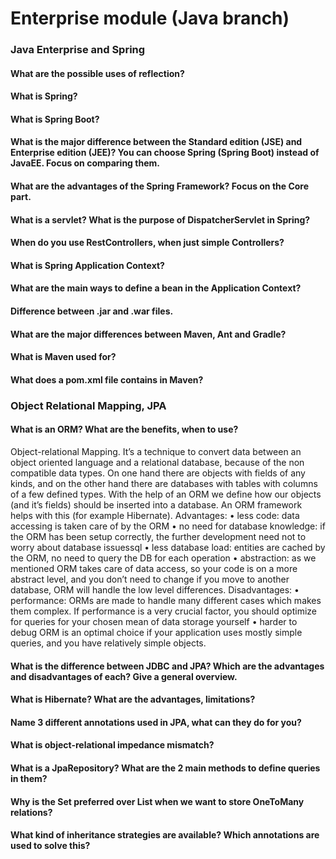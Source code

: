 # Enterprise module (Java branch)

### Java Enterprise and Spring

#### What are the possible uses of reflection?
#### What is Spring?
#### What is Spring Boot?
#### What is the major difference between the Standard edition (JSE) and Enterprise edition (JEE)? You can choose Spring (Spring Boot) instead of JavaEE. Focus on comparing them.
#### What are the advantages of the Spring Framework? Focus on the Core part.
#### What is a servlet? What is the purpose of DispatcherServlet in Spring?
#### When do you use RestControllers, when just simple Controllers?
#### What is Spring Application Context?
#### What are the main ways to define a bean in the Application Context?
#### Difference between .jar and .war files.
#### What are the major differences between Maven, Ant and Gradle?
#### What is Maven used for?
#### What does a pom.xml file contains in Maven?

### Object Relational Mapping, JPA

#### What is an ORM? What are the benefits, when to use?
Object-relational Mapping. It’s a technique to convert data between an object oriented language and a relational database, because of the non compatible data types. On one hand there are objects with fields of any kinds, and on the other hand there are databases with tables with columns of a few defined types. With the help of an ORM we define how our objects (and it’s fields) should be inserted into a database. An ORM framework helps with this (for example Hibernate).
Advantages:
    • less code: data accessing is taken care of by the ORM
    • no need for database knowledge: if the ORM has been setup correctly, the further development need not to worry about database issuessql
    • less database load: entities are cached by the ORM, no need to query the DB for each operation
    • abstraction: as we mentioned ORM takes care of data access, so your code is on a more abstract level, and you don’t need to change if you move to another database, ORM will handle the low level differences.
Disadvantages:
    • performance: ORMs are made to handle many different cases which makes them complex. If performance is a very crucial factor, you should optimize for queries for your chosen mean of data storage yourself
    • harder to debug
ORM is an optimal choice if your application uses mostly simple queries, and you have relatively simple objects.
#### What is the difference between JDBC and JPA? Which are the advantages and disadvantages of each? Give a general overview.
#### What is Hibernate? What are the advantages, limitations?
#### Name 3 different annotations used in JPA, what can they do for you?
#### What is object-relational impedance mismatch?
#### What is a JpaRepository? What are the 2 main methods to define queries in them?
#### Why is the Set preferred over List when we want to store OneToMany relations?
#### What kind of inheritance strategies are available? Which annotations are used to solve this?
